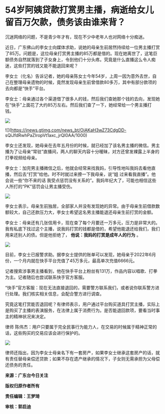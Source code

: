 # 54岁阿姨贷款打赏男主播，病逝给女儿留百万欠款，债务该由谁来背？

沉迷网络的问题，不是青少年才有，现在不少中老年人也对网络十分痴迷。

近日，广东佛山的李女士向媒体求助，说她的母亲生前居然持续给一位男主播打赏了85万。问题是，这位母亲打赏男主播的85万都是借的。现在她离世了，这笔巨额债务自然就落到了子女身上，令到他们十分头疼。究竟是什么直播这么令人痴迷，这些打赏的钱又能不能退回来呢？

李女士（化名）告诉记者，她的母亲陈女士今年54岁，上周一因为意外去世，自己在整理母亲遗物的时候，竟然发现母亲生前曾借款80多万，其中有部分款项的去向都是“快手”平台。

李女士：母亲通过各个渠道借了很多人的钱，然后我们查她那个钱的去向，发现她在“快手”上面花了大约85万左右。然后我们查了一下，她经常给一个男主播打钱。

![](https://inews.gtimg.com/news_bt/OSAaLbkcYIAT6_HzuIA2qhqHmEr_IYajqtheE8KzImsZcAA/1000)

![](https://inews.gtimg.com/news_bt/OiAKaH3wZ73CdgDD-
sQiJfdRwhPaZIropVt1axc_jrQI0AA/1000)

李女士还发现，她母亲在去年五月份的时候，就已经加了该名男主播的微信。男主播为了让母亲“常驻”直播间，两人的聊天内容十分暧昧，对方还曾发裸露上半身的打拳视频给母亲。

李女士：加完男主播微信之后，他就会经常来找我妈，引导性地叫我妈去看他直播，然后去“打赏”给他。时不时就过来撩一下我母亲，说“姐
过来看我直播”。他会说一些“你不来的话 我受点惩罚没有关系的”。我妈年纪大了，可能也相信这些人所打的“PK”惩罚会让男主播受伤。

![](https://inews.gtimg.com/news_bt/OazRG9AQX3wF7HwBm6cEX5h3cAt_0QegSOcpiWeo1M9CoAA/1000)

李女士表示，母亲生前独居，全部家人并没有发现她的异常。由于母亲生前借款数额较大，自己还款压力大，李女士希望这名男主播能退还母亲生前打赏的金额。

李女士：母亲还有几张信用卡，现在查了每个月要还一万多元，压力是非常大的。我有私底下找过这个主播，说我妈打赏的钱都是借的，希望他能退还给我们，我们用来还别人的债。但是他拒绝了，
**他说：我妈的打赏是成年人的行为** 。

![](https://inews.gtimg.com/news_bt/OZ3wcStfniEdS7GGL-H4QsVtZZllO9RC1Lq37nKpuIGNkAA/1000)

目前，李女士已报警求助。据李女士提供的账单可以发现，她母亲于2022年6月份，一个月内就在快手平台充值了45万多元，最高单次充值6666元。

记者搜索涉事男主播看到，他在快手平台上粉丝有131万，作品内容以唱歌、打拳为主。记者随后也尝试联系快手官方客服。

“快手”官方客服：现在无法直接退回的，需要警方联系我们，或者说你联系警方进行处理。我们核实相关信息，会配合警方进行调查。

究竟这笔打赏能否退回呢？有律师表示，用户通过平台购买道具打赏主播，实际上是购买了主播的表演服务，在法律上属于消费行为。是否能退回款项，要看当时事主的精神状况来决定。

律师 陈伟杰：用户只要属于完全民事行为能力人，在交易的时候属于精神正常的话，这些购买的交易应该会进行保护的。

![](https://inews.gtimg.com/news_bt/OsRmQ0F3EKN86KWPNjRDR-1rAFndzqlo2I83v__0wbk8cAA/1000)

律师还指出，因为李女士母亲名下有一套房产，如果李女士继承这套房产的话，就有责任替母亲偿还贷款；如果不存在遗产继承的情况下，子女则无需承担为父母偿还债务的责任。

**来源：广东台今日关注**

**版权归原作者所有**

**责任编辑：王梦琦**

**审核：郭启迪**

